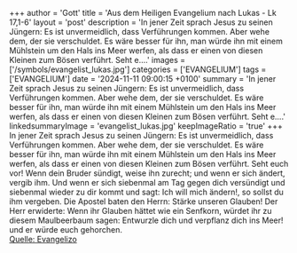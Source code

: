 +++
author = 'Gott'
title = 'Aus dem Heiligen Evangelium nach Lukas - Lk 17,1-6'
layout = 'post'
description = 'In jener Zeit sprach Jesus zu seinen Jüngern: Es ist unvermeidlich, dass Verführungen kommen. Aber wehe dem, der sie verschuldet. Es wäre besser für ihn, man würde ihn mit einem Mühlstein um den Hals ins Meer werfen, als dass er einen von diesen Kleinen zum Bösen verführt. Seht e....'
images = ['/symbols/evangelist_lukas.jpg']
categories = ['EVANGELIUM']
tags = ['EVANGELIUM']
date = '2024-11-11 09:00:15 +0100'
summary = 'In jener Zeit sprach Jesus zu seinen Jüngern: Es ist unvermeidlich, dass Verführungen kommen. Aber wehe dem, der sie verschuldet. Es wäre besser für ihn, man würde ihn mit einem Mühlstein um den Hals ins Meer werfen, als dass er einen von diesen Kleinen zum Bösen verführt. Seht e....'
linkedsummaryImage = 'evangelist_lukas.jpg'
keepImageRatio = 'true'
+++
In jener Zeit sprach Jesus zu seinen Jüngern: Es ist unvermeidlich, dass Verführungen kommen. Aber wehe dem, der sie verschuldet.
Es wäre besser für ihn, man würde ihn mit einem Mühlstein um den Hals ins Meer werfen, als dass er einen von diesen Kleinen zum Bösen verführt.
Seht euch vor! Wenn dein Bruder sündigt, weise ihn zurecht; und wenn er sich ändert, vergib ihm.<!--more-->
Und wenn er sich siebenmal am Tag gegen dich versündigt und siebenmal wieder zu dir kommt und sagt: Ich will mich ändern!, so sollst du ihm vergeben.
Die Apostel baten den Herrn: Stärke unseren Glauben!
Der Herr erwiderte: Wenn ihr Glauben hättet wie ein Senfkorn, würdet ihr zu diesem Maulbeerbaum sagen: Entwurzle dich und verpflanz dich ins Meer! und er würde euch gehorchen.<br> [Quelle: Evangelizo](https://evangeliumtagfuertag.org/DE/gospel)